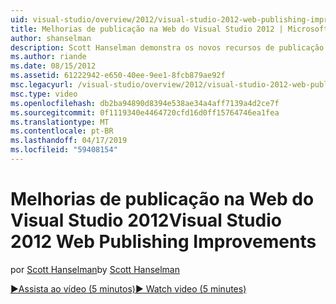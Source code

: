 ```yaml
---
uid: visual-studio/overview/2012/visual-studio-2012-web-publishing-improvements
title: Melhorias de publicação na Web do Visual Studio 2012 | Microsoft Docs
author: shanselman
description: Scott Hanselman demonstra os novos recursos de publicação na web no Visual Studio 2012.
ms.author: riande
ms.date: 08/15/2012
ms.assetid: 61222942-e650-40ee-9ee1-8fcb879ae92f
msc.legacyurl: /visual-studio/overview/2012/visual-studio-2012-web-publishing-improvements
msc.type: video
ms.openlocfilehash: db2ba94890d8394e538ae34a4aff7139a4d2ce7f
ms.sourcegitcommit: 0f1119340e4464720cfd16d0ff15764746ea1fea
ms.translationtype: MT
ms.contentlocale: pt-BR
ms.lasthandoff: 04/17/2019
ms.locfileid: "59408154"
---
```

# <a name="visual-studio-2012-web-publishing-improvements"></a><span data-ttu-id="19f90-103">Melhorias de publicação na Web do Visual Studio 2012</span><span class="sxs-lookup"><span data-stu-id="19f90-103">Visual Studio 2012 Web Publishing Improvements</span></span>

<span data-ttu-id="19f90-104">por [Scott Hanselman](https://github.com/shanselman)</span><span class="sxs-lookup"><span data-stu-id="19f90-104">by [Scott Hanselman](https://github.com/shanselman)</span></span>

[<span data-ttu-id="19f90-105">&#9654;Assista ao vídeo (5 minutos)</span><span class="sxs-lookup"><span data-stu-id="19f90-105">&#9654; Watch video (5 minutes)</span></span>](https://channel9.msdn.com/Blogs/ASP-NET-Site-Videos/visual-studio-2012-web-publishing-improvements)
